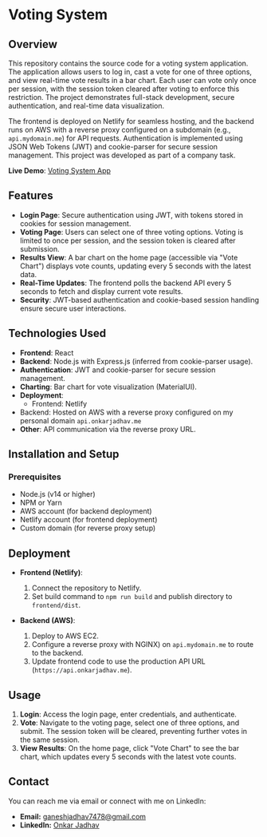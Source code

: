 # Voting System

## Overview

This repository contains the source code for a voting system application. The application allows users to log in, cast a vote for one of three options, and view real-time vote results in a bar chart. Each user can vote only once per session, with the session token cleared after voting to enforce this restriction. The project demonstrates full-stack development, secure authentication, and real-time data visualization.

The frontend is deployed on Netlify for seamless hosting, and the backend runs on AWS with a reverse proxy configured on a subdomain (e.g., `api.mydomain.me`) for API requests. Authentication is implemented using JSON Web Tokens (JWT) and cookie-parser for secure session management. This project was developed as part of a company task.

**Live Demo**: [Voting System App](https://votingsystemapp.netlify.app/)

## Features

- **Login Page**: Secure authentication using JWT, with tokens stored in cookies for session management.
- **Voting Page**: Users can select one of three voting options. Voting is limited to once per session, and the session token is cleared after submission.
- **Results View**: A bar chart on the home page (accessible via "Vote Chart") displays vote counts, updating every 5 seconds with the latest data.
- **Real-Time Updates**: The frontend polls the backend API every 5 seconds to fetch and display current vote results.
- **Security**: JWT-based authentication and cookie-based session handling ensure secure user interactions.

## Technologies Used

- **Frontend**: React
- **Backend**: Node.js with Express.js (inferred from cookie-parser usage).
- **Authentication**: JWT and cookie-parser for secure session management.
- **Charting**: Bar chart for vote visualization (MaterialUI).
- **Deployment**:
  - Frontend: Netlify
- Backend: Hosted on AWS with a reverse proxy configured on my personal domain `api.onkarjadhav.me`
- **Other**: API communication via the reverse proxy URL.


## Installation and Setup

### Prerequisites

- Node.js (v14 or higher)
- NPM or Yarn
- AWS account (for backend deployment)
- Netlify account (for frontend deployment)
- Custom domain (for reverse proxy setup)

## Deployment

- **Frontend (Netlify)**:
  1. Connect the repository to Netlify.
  2. Set build command to `npm run build` and publish directory to `frontend/dist`.

- **Backend (AWS)**:
  1. Deploy to AWS EC2.
  2. Configure a reverse proxy with NGINX) on `api.mydomain.me` to route to the backend.
  3. Update frontend code to use the production API URL (`https://api.onkarjadhav.me`).

## Usage

1. **Login**: Access the login page, enter credentials, and authenticate.
2. **Vote**: Navigate to the voting page, select one of three options, and submit. The session token will be cleared, preventing further votes in the same session.
3. **View Results**: On the home page, click "Vote Chart" to see the bar chart, which updates every 5 seconds with the latest vote counts.

## Contact

You can reach me via email or connect with me on LinkedIn:

- **Email:** [ganeshjadhav7478@gmail.com](mailto:ganeshjadhav7478@gmail.com)  
- **LinkedIn:** [Onkar Jadhav]([https://www.linkedin.com/in/your-linkedin-profile/](https://www.linkedin.com/in/onkar-jadhav-964745236/))
